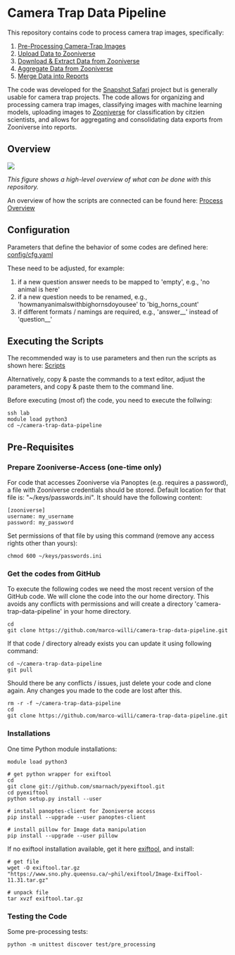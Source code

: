# Camera Trap Data Pipeline
This repository contains code to process camera trap images, specifically:

1. [Pre-Processing Camera-Trap Images](docs/pre_processing.md)
2. [Upload Data to Zooniverse](docs/zooniverse_uploads.md)
3. [Download & Extract Data from Zooniverse](docs/zooniverse_exports.md)
4. [Aggregate Data from Zooniverse](docs/zooniverse_aggregations.md)
5. [Merge Data into Reports](docs/reporting.md)

The code was developed for the [Snapshot Safari](http://www.snapshotsafari.org) project but is generally usable for camera trap projects. The code allows for organizing and processing camera trap images, classifying images with machine learning models, uploading images to [Zooniverse](https://www.zooniverse.org) for classification by citzien scientists, and allows for aggregating and consolidating data exports from Zooniverse into reports.

## Overview

<img src="https://github.com/marco-willi/camera-trap-data-pipeline/blob/master/docs/code_repo_high_level_overview.png"/>

*This figure shows a high-level overview of what can be done with this repository.*

An overview of how the scripts are connected can be found here:
[Process Overview](docs/data_processing_overview.pdf)

## Configuration

Parameters that define the behavior of some codes are defined here: [config/cfg.yaml](config/cfg.yaml)

These need to be adjusted, for example:
1. if a new question answer needs to be mapped to 'empty', e.g., 'no animal is here'
2. if a new question needs to be renamed, e.g., 'howmanyanimalswithbighornsdoyousee' to 'big_horns_count'
3. if different formats / namings are required, e.g., 'answer__' instead of 'question__'

## Executing the Scripts

The recommended way is to use parameters and then run the scripts as shown here: [Scripts](scripts.sh)

Alternatively, copy & paste the commands to a text editor, adjust the parameters, and copy & paste them to the command line.

Before executing (most of) the code, you need to execute the follwing:
```
ssh lab
module load python3
cd ~/camera-trap-data-pipeline
```

## Pre-Requisites

### Prepare Zooniverse-Access (one-time only)

For code that accesses Zooniverse via Panoptes (e.g. requires a password),
a file with Zooniverse credentials should be stored. Default location for that file is:  "~/keys/passwords.ini". It should have the following content:

```
[zooniverse]
username: my_username
password: my_password
```

Set permissions of that file by using this command (remove any access rights other than yours):
```
chmod 600 ~/keys/passwords.ini
```

### Get the codes from GitHub

To execute the following codes we need the most recent version of the GitHub code. We will clone the code into the our home directory. This avoids any conflicts with permissions and will create a directory 'camera-trap-data-pipeline' in your home directory.

```
cd
git clone https://github.com/marco-willi/camera-trap-data-pipeline.git
```

If that code / directory already exists you can update it using following command:

```
cd ~/camera-trap-data-pipeline
git pull
```

Should there be any conflicts / issues, just delete your code and clone again. Any changes you made to the code are lost after this.
```
rm -r -f ~/camera-trap-data-pipeline
cd
git clone https://github.com/marco-willi/camera-trap-data-pipeline.git
```


### Installations

One time Python module installations:

```
module load python3

# get python wrapper for exiftool
cd
git clone git://github.com/smarnach/pyexiftool.git
cd pyexiftool
python setup.py install --user

# install panoptes-client for Zooniverse access
pip install --upgrade --user panoptes-client

# install pillow for Image data manipulation
pip install --upgrade --user pillow
```

If no exiftool installation available, get it here [exiftool](https://www.sno.phy.queensu.ca/~phil/exiftool/install.html), and install:
```
# get file
wget -O exiftool.tar.gz "https://www.sno.phy.queensu.ca/~phil/exiftool/Image-ExifTool-11.31.tar.gz"

# unpack file
tar xvzf exiftool.tar.gz
```

### Testing the Code

Some pre-processing tests:
```
python -m unittest discover test/pre_processing
```
